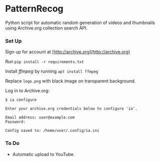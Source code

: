 # PatternRecog

Python script for automatic random generation of videos and thumbnails using Archive.org collection search API.

### Set Up

Sign up for account at [http://archive.org](http://archive.org)

Run ```pip install -r requirements.txt```

Install *ffmpeg* by running ```apt install ffmpeg```

Replace ```logo.png``` with black image on transparent background.

Log in to Archive.org:

```
$ ia configure

Enter your archive.org credentials below to configure 'ia'.

Email address: user@example.com
Password:

Config saved to: /home/user/.config/ia.ini
```

### To Do

* Automatic upload to YouTube.
